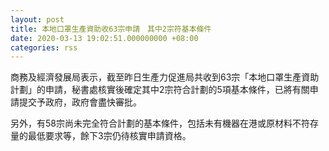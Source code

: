 ```yaml
---
layout: post
title: 本地口罩生產資助收63宗申請　其中2宗符基本條件
date: 2020-03-13 19:02:51.000000000 +08:00
categories: rss
---
```


商務及經濟發展局表示，截至昨日生產力促進局共收到63宗「本地口罩生產資助計劃」的申請，秘書處核實後確定其中2宗符合計劃的5項基本條件，已將有關申請提交予政府，政府會盡快審批。

另外，有58宗尚未完全符合計劃的基本條件，包括未有機器在港或原材料不符存量的最低要求等，餘下3宗仍待核實申請資格。
